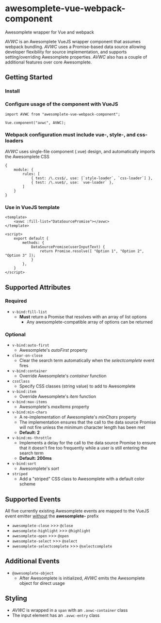 # awesomplete-vue-webpack-component
Awesomplete wrapper for Vue and webpack

*AVWC* is an Awesomplete VueJS wrapper component that assumes webpack bundling.
*AVWC* uses a Promise-based data source allowing developer flexibility for source implementation, and supports setting/overriding Awesomplete properties.
*AVWC* also has a couple of additional features over core Awesomplete.

## Getting Started

### Install

### Configure usage of the component with VueJS
```
import AVWC from "awesomplete-vue-webpack-component";

Vue.component("avwc", AVWC);
```

### Webpack configuration must include vue-, style-, and css- loaders

*AVWC* uses single-file component (.vue) design, and automatically imports the Awesomplete CSS

```
{
    module: {
        rules: [
            { test: /\.css$/, use: [`style-loader`, `css-loader`] },
            { test: /\.vue$/, use: `vue-loader` },
        ]
    }
}
```

### Use in VueJS template

```
<template>
    <avwc :fill-list="DataSourcePromise"></avwc>
</template>

<script>
    export default {
        methods: {
            DataSourcePromise(userInputText) {
                return Promise.resolve([ "Option 1", "Option 2", "Option 3" ]);
            }
        },
    }
</script>
```

## Supported Attributes

### Required

+ ```v-bind:fill-list```
    + **Must** return a Promise that resolves with an array of list options
        + Any awesomplete-compatible array of options can be returned

### Optional

+ ```v-bind:auto-first```
    + Awesomplete's *autoFirst* property
+ ```clear-on-close```
    + Clear the search term automatically when the *selectcomplete* event fires
+ ```v-bind:container```
    + Override Awesomplete's *container* function
+ ```cssClass```
    + Specify CSS classes (string value) to add to Awesomplete
+ ```v-bind:item```
    + Override Awesomplete's *item* function
+ ```v-bind:max-items```
    + Awesomplete's *maxItems* property
+ ```v-bind:min-chars```
    + A re-implementation of Awesomplete's *minChars* property
    + The implementation ensures that the call to the data source Promise will not fire unless the minimum character length has been met
    + **Default: 2**
+ ```v-bind:ms-throttle```
    + Implements a delay for the call to the data source Promise to ensure that it doesn't fire too frequently while a user is still entering the search term
    + **Default: 200ms**
+ ```v-bind:sort```
    + Awesomplete's *sort*
+ ```striped```
    + Add a "striped" CSS class to Awesomplete with a default color scheme

## Supported Events

All five currently existing Awesomplete events are mapped to the VueJS event emitter <u>without</u> the **awesomplete-** prefix
+ ```awesomplete-close``` >>> ```@close```
+ ```awesomplete-highlight``` >>> ```@highlight```
+ ```awesomplete-open``` >>> ```@open```
+ ```awesomplete-select``` >>> ```@select```
+ ```awesomplete-selectcomplete``` >>> ```@selectcomplete```

## Additional Events

+ ```@awesomplete-object```
    + After Awesomplete is initialized, *AVWC* emits the Awesomplete object for direct usage

## Styling
+ *AVWC* is wrapped in a ```span``` with an ```.avwc-container``` class
+ The input element has an ```.avwc-entry``` class
